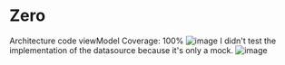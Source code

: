 # Zero
Architecture code
viewModel Coverage: 100%
![image](https://github.com/gusmanmatheus/Zero/assets/18635236/f2326dea-21ac-419d-8ebe-d5a749b62e33)
I didn't test the implementation of the datasource because it's only a mock.
![image](https://github.com/gusmanmatheus/Zero/assets/18635236/b6adcb70-5582-4350-9642-fe6366bf2953)
